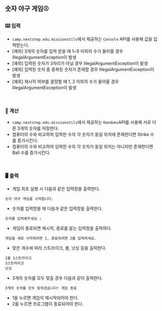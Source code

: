 ## 숫자 야구 게임⚾️

### ⌨️ 입력

- `camp.nextstep.edu.missionutils`에서 제공하는 `Console` API를 사용해 값을 입력받는다.
- [예외] 3개의 숫자를 입력 받을 때 1~9 이외의 수가 들어올 경우 IllegalArgumentException이 발생
- [예외] 입력된 숫자가 3자리가 아닐 경우 IllegalArgumentException이 발생
- [예외] 입력된 숫자 중 중복된 숫자가 존재할 경우 IllegalArgumentException이 발생
- [예외] 재시작 여부를 결정할 때 1, 2 이외의 수가 들어올 경우 IllegalArgumentException이 발생

<br>

### 📱 계산
- `camp.nextstep.edu.missionutils`에서 제공하는 `Randoms`API를 사용해 서로 다른 3개의 숫자를 저장한다.
- 컴퓨터의 수와 비교하여 입력한 수의 각 숫자가 동일 위치에 존재한다면 Strike 수를 증가시킨다.
- 컴퓨터의 수와 비교하여 입력한 수의 각 숫자가 동일 위치는 아니지만 존재한다면 Ball 수를 증가시킨다.

<br>


### 🖥 출력

- 게임 최초 실행 시 다음과 같은 입력창을 출력한다.
```
숫자 야구 게임을 시작합니다.
```
- 숫자를 입력받을 때 다음과 같은 입력창을 출력한다.

```
숫자를 입력해주세요 :
```

- 게임이 종료되면 재시작, 종료를 묻는 입력창을 출력하다.

```
게임을 새로 시작하려면 1, 종료하려면 2를 입력하세요.
```

- 맞은 개수에 따라 스트라이크, 볼, 낫싱 등을 출력한다.

```
1볼 1스트라이크
3스트라이크 
낫싱
```

- 3개의 숫자를 모두 맞출 경우 다음과 같이 출력한다.

```
3개의 숫자를 모두 맞히셨습니다! 게임 종료
```
- 1을 누르면 게임이 재시작되어야 한다.
- 2를 누르면 프로그램이 종료되어야 한다.